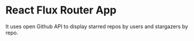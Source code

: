 # React Flux Router App

It uses open Github API to display starred repos by users and stargazers by repo.
